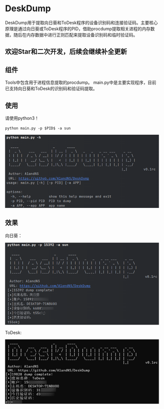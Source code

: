 # DeskDump
DeskDump用于提取向日葵和ToDesk程序的设备识别码和连接验证码。主要核心原理是通过向日葵或ToDesk程序的PID，借助procdump提取相关进程的内存数据，随后在内存数据中进行正则匹配来提取设备识别码和临时验证码。

## 欢迎Star和二次开发，后续会继续补全更新
## 组件
Tools中包含用于进程信息提取的procdump。
main.py中是主要实现程序，目前已支持向日葵和ToDesk的识别码和验证码提取。

## 使用
请使用python3！

`python main.py -p $PID$ -a sun`

![banner](images/Snipaste_2024-10-22_11-32-41.png)

## 效果
向日葵：

![效果图1](images/Snipaste_2024-10-22_11-15-04.png)

ToDesk:

![效果图2](images/img2.png)
